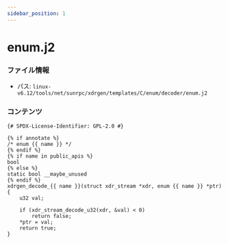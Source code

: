 ```yaml
---
sidebar_position: 1
---
```

# enum.j2

### ファイル情報

- パス: `linux-v6.12/tools/net/sunrpc/xdrgen/templates/C/enum/decoder/enum.j2`

### コンテンツ

```j2
{# SPDX-License-Identifier: GPL-2.0 #}

{% if annotate %}
/* enum {{ name }} */
{% endif %}
{% if name in public_apis %}
bool
{% else %}
static bool __maybe_unused
{% endif %}
xdrgen_decode_{{ name }}(struct xdr_stream *xdr, enum {{ name }} *ptr)
{
	u32 val;

	if (xdr_stream_decode_u32(xdr, &val) < 0)
		return false;
	*ptr = val;
	return true;
}

```
